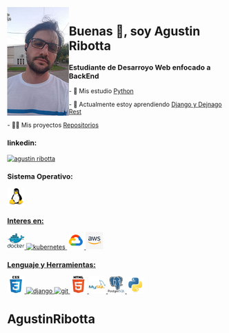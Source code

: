 
<img align="left"  src= "img/image.png" alt="Fotop">
<h1 align="left" >Buenas 👋, soy Agustin Ribotta</h1>
<h3 align="left" >Estudiante de Desarroyo Web enfocado a BackEnd</h3>
 
<p> - 🔭 Mis estudio <a href="https://www.credly.com/badges/4fe0e60f-9d01-42d3-8bce-4face80f0fd5/linked_in?t=rodvjm">Python</a></p>
<p> - 🌱 Actualmente estoy aprendiendo <a href="https://www.udemy.com/share/102u223@tpllnr0ZkLqS7TVcixTFzbxUuw8ED6JfckU4cACgWrxoiQwOGjVm-0KSSsOcFlik5Q==/">Django y Dejnago Rest</a></p>
<p> - 👨‍💻 Mis proyectos <a href="https://github.com/AgustinRibotta?tab=repositories">Repositorios</a></p>

<h3 align="left">linkedin:</h3>
<p align="left">
<a href="https://linkedin.com/in/agustin ribotta" target="blank"><img align="center" src="https://raw.githubusercontent.com/rahuldkjain/github-profile-readme-generator/master/src/images/icons/Social/linked-in-alt.svg" alt="agustin ribotta" height="30" width="40" /></a>
</p>

 <h3 align="left">Sistema Operativo:</h3>
<p align="left"><a href="https://www.linux.org/" target="_blank" rel="noreferrer"> <img src="https://raw.githubusercontent.com/devicons/devicon/master/icons/linux/linux-original.svg" alt="linux" width="40" height="40"/></p>
 <h3 align="left">Interes en:</h3>
<p align="left"> <a href="https://kubernetes.io" target="_blank" rel="noreferrer"> <img src="https://raw.githubusercontent.com/devicons/devicon/master/icons/docker/docker-original-wordmark.svg" alt="docker" width="40" height="40"/><a href="https://www.docker.com/" target="_blank" rel="noreferrer"> <img src="https://www.vectorlogo.zone/logos/kubernetes/kubernetes-icon.svg" alt="kubernetes" width="40" height="40"/><a href="https://cloud.google.com/?utm_source=google&utm_medium=cpc&utm_campaign=latam-AR-all-es-dr-BKWS-all-all-trial-e-dr-1605194-LUAC0010192&utm_content=text-ad-none-any-DEV_c-CRE_512364917192-ADGP_Hybrid%20%7C%20BKWS%20-%20EXA%20%7C%20Txt%20~%20GCP_General-KWID_43700062788251536-kwd-301173107424&utm_term=KW_google%20cloud-ST_Google%20Cloud&gclid=CjwKCAiA_6yfBhBNEiwAkmXy5xR8AABxW0qB3RN3N14acfqdynVe2pNSUeInul1HYT3NeRaJxXRB3RoChJEQAvD_BwE&gclsrc=aw.ds" target="_blank" rel="noreferrer"> <img src="https://github.com/AgustinRibotta/AgustinRibotta/blob/main/img/indexe.png" alt="Cloud" width="40" height="40"/><a href="https://aws.amazon.com/es/free/?trk=eb709b95-5dcd-4cf8-8929-6f13b8f2781f&sc_channel=ps&s_kwcid=AL!4422!3!561348326837!e!!g!!aws&ef_id=CjwKCAiA_6yfBhBNEiwAkmXy5zrLrz96H8VMNGLyLSwTK8FSwJ51MYi58l1CDOur5u0BHmeQBnbalxoCybwQAvD_BwE:G:s&s_kwcid=AL!4422!3!561348326837!e!!g!!aws&all-free-tier.sort-by=item.additionalFields.SortRank&all-free-tier.sort-order=asc&awsf.Free%20Tier%20Types=*all&awsf.Free%20Tier%20Categories=*all" target="_blank" rel="noreferrer"> <img src="https://github.com/AgustinRibotta/AgustinRibotta/blob/main/img/index.png" alt="Aws" width="40" height="40"/>
<h3 align="left">Lenguaje y Herramientas:</h3>
<p align="left"> <a href="https://www.w3schools.com/css/" target="_blank" rel="noreferrer"> <img src="https://raw.githubusercontent.com/devicons/devicon/master/icons/css3/css3-original-wordmark.svg" alt="css3" width="40" height="40"/> </a> <a href="https://www.djangoproject.com/" target="_blank" rel="noreferrer"> <img src="https://cdn.worldvectorlogo.com/logos/django.svg" alt="django" width="40" height="40"/> </a> </a> <a href="https://git-scm.com/" target="_blank" rel="noreferrer"> <img src="https://www.vectorlogo.zone/logos/git-scm/git-scm-icon.svg" alt="git" width="40" height="40"/> </a> <a href="https://www.w3.org/html/" target="_blank" rel="noreferrer"> <img src="https://raw.githubusercontent.com/devicons/devicon/master/icons/html5/html5-original-wordmark.svg" alt="html5" width="40" height="40"/>   </a> <a href="https://www.mysql.com/" target="_blank" rel="noreferrer"> <img src="https://raw.githubusercontent.com/devicons/devicon/master/icons/mysql/mysql-original-wordmark.svg" alt="mysql" width="40" height="40"/> </a> <a href="https://www.postgresql.org" target="_blank" rel="noreferrer"> <img src="https://raw.githubusercontent.com/devicons/devicon/master/icons/postgresql/postgresql-original-wordmark.svg" alt="postgresql" width="40" height="40"/> </a> <a href="https://www.python.org" target="_blank" rel="noreferrer"> <img src="https://raw.githubusercontent.com/devicons/devicon/master/icons/python/python-original.svg" alt="python" width="40" height="40"/> </a> </p>

# AgustinRibotta
